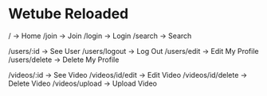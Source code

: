 # Wetube Reloaded

/ -> Home
/join -> Join
/login -> Login
/search -> Search

/users/:id -> See User
/users/logout -> Log Out
/users/edit -> Edit My Profile
/users/delete -> Delete My Profile

/videos/:id -> See Video
/videos/id/edit -> Edit Video
/videos/id/delete -> Delete Video
/videos/upload -> Upload Video
